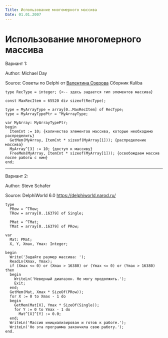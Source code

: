 ```yaml
---
Title: Использование многомерного массива
Date: 01.01.2007
---
```



Использование многомерного массива
==================================

Вариант 1:

Author: Michael Day

Source: Советы по Delphi от [Валентина Озерова](mailto:webmaster@webinspector.com) Сборник Kuliba

    type RecType = integer; {<-- здесь задается тип элементов массива}
     
    const MaxRecItem = 65520 div sizeof(RecType);
     
    type = MyArrayType = array[0..MaxRecItem] of RecType;
    type = MyArrayTypePtr = ^MyArrayType;
     
    var MyArray: MyArrayTypePtr;
    begin
      ItemCnt := 10; {количество элементов массива, которые необходимо распределить}
      GetMem(MyArray, ItemCnt * sizeof(MyArray[1])); {распределение массива}
      MyArray^[3] := 10; {доступ к массиву}
      FreeMem(MyArray, ItemCnt * sizeof(MyArray[1])); {освобождаем массив после работы с ним}
    end;


------------------------------------------------------------------------
Вариант 2:

Author: Steve Schafer

Source: DelphiWorld 6.0 <https://delphiworld.narod.ru/>

    type
      PRow = ^TRow;
      TRow = array[0..16379] of Single;
     
      PMat = ^TMat;
      TMat = array[0..16379] of PRow;
     
    var
      Mat: PMat;
      X, Y, Xmax, Ymax: Integer;
     
    begin
      Write('Задайте размер массива: ');
      ReadLn(Xmax, Ymax);
      if (Xmax <= 0) or (Xmax > 16380) or (Ymax <= 0) or (Ymax > 16380) then
      begin
        WriteLn('Неверный диапазон. Не могу продолжить.');
        Exit;
      end;
      GetMem(Mat, Xmax * SizeOf(PRow));
      for X := 0 to Xmax - 1 do
      begin
        GetMem(Mat[X], Ymax * SizeOf(Single));
        for Y := 0 to Ymax - 1 do
          Mat^[X]^[Y] := 0.0;
      end;
      WriteLn('Массив инициализирован и готов к работе.');
      WriteLn('Но эта программа закончила свою работу.');
    end.

